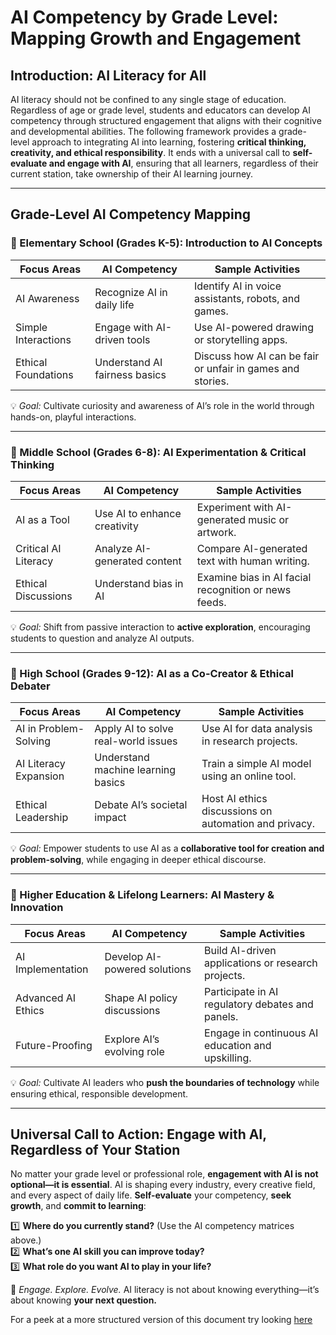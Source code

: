 # **AI Competency by Grade Level: Mapping Growth and Engagement**

## **Introduction: AI Literacy for All**
AI literacy should not be confined to any single stage of education. Regardless of age or grade level, students and educators can develop AI competency through structured engagement that aligns with their cognitive and developmental abilities. The following framework provides a grade-level approach to integrating AI into learning, fostering **critical thinking, creativity, and ethical responsibility**. It ends with a universal call to **self-evaluate and engage with AI**, ensuring that all learners, regardless of their current station, take ownership of their AI learning journey.

---

## **Grade-Level AI Competency Mapping**

### **📌 Elementary School (Grades K-5): Introduction to AI Concepts**

| **Focus Areas**        | **AI Competency**               | **Sample Activities**                 |
|----------------------|--------------------------------|----------------------------------|
| AI Awareness       | Recognize AI in daily life      | Identify AI in voice assistants, robots, and games. |
| Simple Interactions | Engage with AI-driven tools    | Use AI-powered drawing or storytelling apps. |
| Ethical Foundations | Understand AI fairness basics  | Discuss how AI can be fair or unfair in games and stories. |

💡 *Goal:* Cultivate curiosity and awareness of AI’s role in the world through hands-on, playful interactions.

---

### **📌 Middle School (Grades 6-8): AI Experimentation & Critical Thinking**

| **Focus Areas**          | **AI Competency**                      | **Sample Activities**                  |
|------------------------|---------------------------------|-----------------------------------|
| AI as a Tool         | Use AI to enhance creativity   | Experiment with AI-generated music or artwork. |
| Critical AI Literacy | Analyze AI-generated content  | Compare AI-generated text with human writing. |
| Ethical Discussions  | Understand bias in AI         | Examine bias in AI facial recognition or news feeds. |

💡 *Goal:* Shift from passive interaction to **active exploration**, encouraging students to question and analyze AI outputs.

---

### **📌 High School (Grades 9-12): AI as a Co-Creator & Ethical Debater**

| **Focus Areas**         | **AI Competency**                   | **Sample Activities**                |
|-----------------------|--------------------------------|---------------------------------|
| AI in Problem-Solving | Apply AI to solve real-world issues | Use AI for data analysis in research projects. |
| AI Literacy Expansion | Understand machine learning basics  | Train a simple AI model using an online tool. |
| Ethical Leadership    | Debate AI’s societal impact        | Host AI ethics discussions on automation and privacy. |

💡 *Goal:* Empower students to use AI as a **collaborative tool for creation and problem-solving**, while engaging in deeper ethical discourse.

---

### **📌 Higher Education & Lifelong Learners: AI Mastery & Innovation**

| **Focus Areas**         | **AI Competency**                     | **Sample Activities**                    |
|-----------------------|--------------------------------|----------------------------------|
| AI Implementation   | Develop AI-powered solutions   | Build AI-driven applications or research projects. |
| Advanced AI Ethics  | Shape AI policy discussions    | Participate in AI regulatory debates and panels. |
| Future-Proofing    | Explore AI’s evolving role     | Engage in continuous AI education and upskilling. |

💡 *Goal:* Cultivate AI leaders who **push the boundaries of technology** while ensuring ethical, responsible development.

---

## **Universal Call to Action: Engage with AI, Regardless of Your Station**

No matter your grade level or professional role, **engagement with AI is not optional—it is essential**. AI is shaping every industry, every creative field, and every aspect of daily life. **Self-evaluate** your competency, **seek growth**, and **commit to learning**:

1️⃣ **Where do you currently stand?** (Use the AI competency matrices above.)  
2️⃣ **What’s one AI skill you can improve today?**  
3️⃣ **What role do you want AI to play in your life?**  

🚀 *Engage. Explore. Evolve.* AI literacy is not about knowing everything—it’s about knowing **your next question.**

For a peek at a more structured version of this document try looking [here](https://github.com/DharmaFactory/Duality/blob/main/Proposals/7.md) 